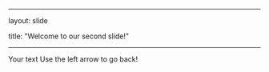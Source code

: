 

---

layout: slide

title: "Welcome to our second slide!"

---

Your text
Use the left arrow to go back!
